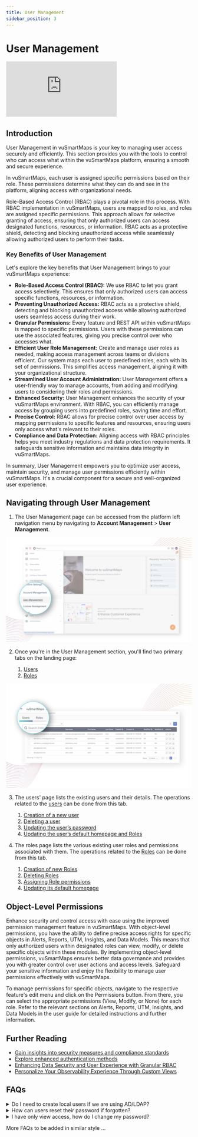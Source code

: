 ```yaml
---
title: User Management
sidebar_position: 3
---
```


# User Management

<div style={{ position: 'relative', paddingBottom: '56.25%', height: 0 }}>
  <iframe
    src="https://www.youtube.com/embed/YNaV5-Wrau8"
    style={{ position: 'absolute', top: 0, left: 0, width: '100%', height: '100%' }}
    frameborder="0"
    allow="accelerometer; autoplay; clipboard-write; encrypted-media; gyroscope; picture-in-picture"
    allowfullscreen
  ></iframe>
</div>

## Introduction

User Management in vuSmartMaps is your key to managing user access securely and efficiently. This section provides you with the tools to control who can access what within the vuSmartMaps platform, ensuring a smooth and secure experience.

In vuSmartMaps, each user is assigned specific permissions based on their role. These permissions determine what they can do and see in the platform, aligning access with organizational needs.

Role-Based Access Control (RBAC) plays a pivotal role in this process. With RBAC implementation in vuSmartMaps, users are mapped to roles, and roles are assigned specific permissions. This approach allows for selective granting of access, ensuring that only authorized users can access designated functions, resources, or information. RBAC acts as a protective shield, detecting and blocking unauthorized access while seamlessly allowing authorized users to perform their tasks.

### Key Benefits of User Management

Let's explore the key benefits that User Management brings to your vuSmartMaps experience:

- **Role-Based Access Control (RBAC):** We use RBAC to let you grant access selectively. This ensures that only authorized users can access specific functions, resources, or information.
- **Preventing Unauthorized Access:** RBAC acts as a protective shield, detecting and blocking unauthorized access while allowing authorized users seamless access during their work.
- **Granular Permissions:** Every feature and REST API within vuSmartMaps is mapped to specific permissions. Users with these permissions can use the associated features, giving you precise control over who accesses what.
- **Efficient User Role Management:** Create and manage user roles as needed, making access management across teams or divisions efficient. Our system maps each user to predefined roles, each with its set of permissions. This simplifies access management, aligning it with your organizational structure.
- **Streamlined User Account Administration:** User Management offers a user-friendly way to manage accounts, from adding and modifying users to considering their roles and permissions.
- **Enhanced Security:** User Management enhances the security of your vuSmartMaps environment. With RBAC, you can efficiently manage access by grouping users into predefined roles, saving time and effort.
- **Precise Control:** RBAC allows for precise control over user access by mapping permissions to specific features and resources, ensuring users only access what's relevant to their roles.
- **Compliance and Data Protection:** Aligning access with RBAC principles helps you meet industry regulations and data protection requirements. It safeguards sensitive information and maintains data integrity in vuSmartMaps.

In summary, User Management empowers you to optimize user access, maintain security, and manage user permissions efficiently within vuSmartMaps. It's a crucial component for a secure and well-organized user experience.

## Navigating through User Management

1. The User Management page can be accessed from the platform left navigation menu by navigating to **Account Management** > **User Management**.

![Enter image alt description](Images/zXU_Image_1.jpeg)

2. Once you're in the User Management section, you'll find two primary tabs on the landing page:

    1. [Users](./user-management/users)
    2. [Roles](./user-management/./roles)

![Enter image alt description](Images/Pnd_Image_2.jpeg)

3. The users' page lists the existing users and their details. The operations related to the [users](./user-management/users) can be done from this tab.
    1. [Creation of a new user](./user-management/users/#user-creation)
    2. [Deleting a user](./user-management/users/#user-deletion)
    3. [Updating the user’s password](./user-management/users/#updating-a-users-password)
    4. [Updating the user’s default homepage and Roles](./user-management/users/#updating-the-users-default-homepage-and-roles)

4. The roles page lists the various existing user roles and permissions associated with them. The operations related to the [Roles](./user-management/roles) can be done from this tab.
    1. [Creation of new Roles](./user-management/roles/#role-creation)
    2. [Deleting Roles](./user-management/roles/#roles-deletion)
    3. [Assigning Role permissions](./user-management/roles/#assign-permissions-to-a-role)
    4. [Updating its default homepage](./user-management/roles/#updating-roles-default-homepage-and-users)

## Object-Level Permissions

Enhance security and control access with ease using the improved permission management feature in vuSmartMaps. With object-level permissions, you have the ability to define precise access rights for specific objects in Alerts, Reports, UTM, Insights, and Data Models. This means that only authorized users within designated roles can view, modify, or delete specific objects within these modules. By implementing object-level permissions, vuSmartMaps ensures better data governance and provides you with greater control over user actions and access levels. Safeguard your sensitive information and enjoy the flexibility to manage user permissions effectively with vuSmartMaps.

To manage permissions for specific objects, navigate to the respective feature's edit menu and click on the Permissions button. From there, you can select the appropriate permissions (View, Modify, or None) for each role. Refer to the relevant sections on Alerts, Reports, UTM, Insights, and Data Models in the user guide for detailed instructions and further information.

## Further Reading
- [Gain insights into security measures and compliance standards](https://vunetsystems.com/docs/vusmartmaps/security-and-compliance/)
- [Explore enhanced authentication methods](https://vunetsystems.com/docs/vusmartmaps/security-and-compliance/)
- [Enhancing Data Security and User Experience with Granular RBAC](https://vunetsystems.com/blogs/enhancing-data-security-and-user-experience-with-granular-role-based-access-control-in-vunets-bjo/)
- [Personalize Your Observability Experience Through Custom Views](https://vunetsystems.com/blogs/enhancing-data-security-and-user-experience-with-granular-role-based-access-control-in-vunets-bjo/)

## FAQs

<details>

<summary>
  Do I need to create local users if we are using AD/LDAP?
</summary>

If your organization is using AD/LDAP for authentication, you typically do not need to create local users. The system will use the existing directory services to manage user authentication. Admin users can [integrate vuSmartMaps with LDAP, ADFS](https://vunetsystems.com/docs/vusmartmaps/ldap-adfs-integration/).

</details>

<details>

<summary>
How can users reset their password if forgotten?
</summary>

Users can [reset their password](https://vunetsystems.com/docs/vusmartmaps/accessing-vusmartmaps/#reset_password) by clicking the “Forgot Password” link on the login page. They will need to follow the instructions sent to their registered email to reset their password. Alternatively, an admin user with write permission to user management can reset your password.

</details>

<details>

<summary>
I have only view access, how do I change my password?
</summary>

Even with view access, you can [change your password](https://vunetsystems.com/docs/vusmartmaps/accessing-vusmartmaps/#signing_out) by going to your profile settings. Click on your profile picture or name in the top right corner, select “Change Password,” and follow the instructions. Note that you will only be able to change your password if your role has the [necessary permissions](https://vunetsystems.com/docs/vusmartmaps/user-management-roles/#manage-password-change-permission). If not, you will see a warning stating, “You do not have permission to change password.” You can contact the admin in case of absence of permissions.

</details>

More FAQs to be added in similar style ...